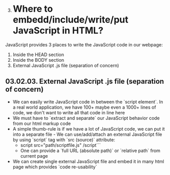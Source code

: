 3. # Where to embedd/include/write/put JavaScript in HTML?

JavaScript provides 3 places to write the JavaScript code in our webpage:

1.  Inside the HEAD section
2.  Inside the BODY section
3.  External JavaScript .js file (separation of concern)

## 03.02.03. External JavaScript .js file (separation of concern)

- We can easily write JavaScript code in between the \`script element\`. In a real world application, we have 100+ maybe even a 1000+ lines of code, we don't want to write all that code in line here
- We must have to \`extract and separate\` our JavaScript behavior code from our html markup code
- A simple thumb-rule is if we have a lot of JavaScript code, we can put it into a separate file - We can use/add/attach an external JavaScript file by using \`script\` tag with \`src (source)\` attribute:
  - script src="path/scriptfile.js" /script\`\`\`
  - One can provide a \`full URL (absolute path)\` or \`relative path\` from current page
- We can create single external JavaScript file and embed it in many html page which provides \`code re-usability\`
